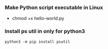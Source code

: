 ### Make Python script executable in Linux
- chmod +x hello-world.py

### Install ps util in only for python3
`python3 -m pip install psutil`